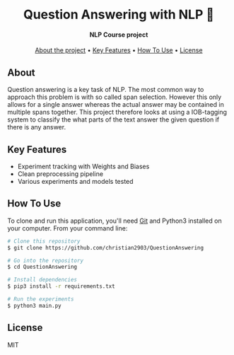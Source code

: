 
<h1 align="center">
  <br>
  Question Answering with NLP 💬
  <br>
</h1>

<h4 align="center">NLP Course project</h4>

<p align="center">
 <a href="#about">About the project</a> •
  <a href="#key-features">Key Features</a> •
  <a href="#how-to-use">How To Use</a> •
  <a href="#license">License</a>
</p>


## About
Question answering is a key task of NLP. The most common way to approach this problem is with so called span selection. However this only allows for a single answer whereas the actual answer may be contained in multiple spans together. This project therefore looks at using a IOB-tagging system to classify the what parts of the text answer the given question if there is any answer.

## Key Features

* Experiment tracking with Weights and Biases
* Clean preprocessing pipeline
* Various experiments and models tested

## How To Use

To clone and run this application, you'll need [Git](https://git-scm.com) and Python3 installed on your computer. From your command line:

```bash
# Clone this repository
$ git clone https://github.com/christian2903/QuestionAnswering

# Go into the repository
$ cd QuestionAnswering

# Install dependencies
$ pip3 install -r requirements.txt

# Run the experiments
$ python3 main.py
```


## License

MIT
